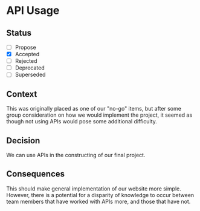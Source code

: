 
# API Usage

## Status

- [ ] Propose
- [X] Accepted
- [ ] Rejected
- [ ] Deprecated
- [ ] Superseded

## Context

This was originally placed as one of our "no-go" items, but after some group consideration on how we would implement the project, it seemed as though not using APIs would pose some additional difficulty.

## Decision

We can use APIs in the constructing of our final project. 

## Consequences

This should make general implementation of our website more simple. However, there is a potential for a disparity of knowledge to occur between team members that have worked with APIs more, and those that have not.
